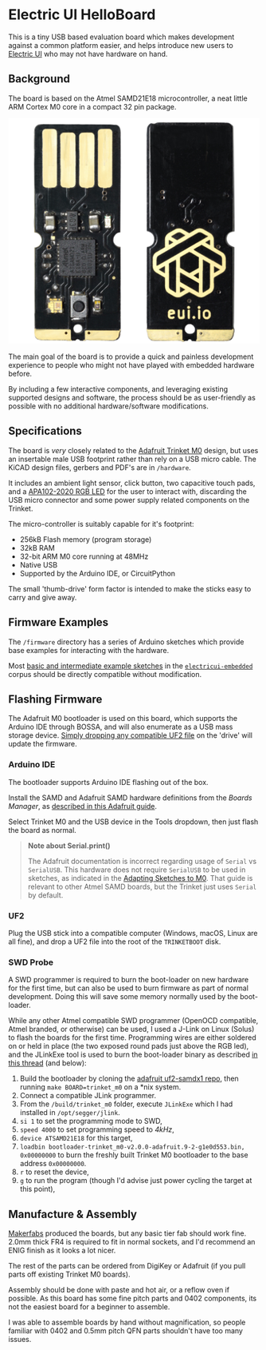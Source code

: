 # Electric UI HelloBoard
This is a tiny USB based evaluation board which makes development against a common platform easier, and helps introduce new users to [Electric UI](https://electricui.com/) who may not have hardware on hand.

## Background

The board is based on the Atmel SAMD21E18 microcontroller, a neat little ARM Cortex M0 core in a compact 32 pin package.

![electric-greetings-assembled](./hardware/electric-greetings-assembled.jpg)

The main goal of the board is to provide a quick and painless development experience to people who might not have played with embedded hardware before.

By including a few interactive components, and leveraging existing supported designs and software, the process should be as user-friendly as possible with no additional hardware/software modifications.

## Specifications

The board is *very* closely related to the [Adafruit Trinket M0](https://www.adafruit.com/product/3500) design, but uses an insertable male USB footprint rather than rely on a USB micro cable. The KiCAD design files, gerbers and PDF's are in `/hardware`.

It includes an ambient light sensor, click button, two capacitive touch pads, and a [APA102-2020 RGB LED](https://cpldcpu.wordpress.com/2014/08/27/apa102/) for the user to interact with, discarding the USB micro connector and some power supply related components on the Trinket.

The micro-controller is suitably capable for it's footprint:

- 256kB Flash memory (program storage)
- 32kB RAM
- 32-bit ARM M0 core running at 48MHz
- Native USB
- Supported by the Arduino IDE, or CircuitPython

The small 'thumb-drive' form factor is intended to make the sticks easy to carry and give away.

## Firmware Examples

The `/firmware` directory has a series of Arduino sketches which provide base examples for interacting with the hardware.

Most [basic and intermediate example sketches](https://github.com/electricui/electricui-embedded/tree/master/examples) in the [`electricui-embedded`](https://github.com/electricui/electricui-embedded) corpus should be directly compatible without modification.

## Flashing Firmware

The Adafruit M0 bootloader is used on this board, which supports the Arduino IDE through BOSSA, and will also enumerate as a USB mass storage device. [Simply dropping any compatible UF2 file](https://learn.adafruit.com/adafruit-feather-m0-express-designed-for-circuit-python-circuitpython/uf2-bootloader-details) on the 'drive' will update the firmware.

### Arduino IDE

The bootloader supports Arduino IDE flashing out of the box.

Install the SAMD and Adafruit SAMD hardware definitions from the *Boards Manager*, as [described in this Adafruit guide](https://learn.adafruit.com/adafruit-trinket-m0-circuitpython-arduino/using-with-arduino-ide).

Select Trinket M0 and the USB device in the Tools dropdown, then just flash the board as normal.

> **Note about Serial.print()**
>
> The Adafruit documentation is incorrect regarding usage of `Serial` vs `SerialUSB`. This hardware does not require `SerialUSB` to be used in sketches, as indicated in the [Adapting Sketches to M0](https://learn.adafruit.com/adafruit-trinket-m0-circuitpython-arduino/adapting-sketches-to-m0). That guide is relevant to other Atmel SAMD boards, but the Trinket just uses `Serial` by default.

### UF2

Plug the USB stick into a compatible computer (Windows, macOS, Linux are all fine), and drop a UF2 file into the root of the `TRINKETBOOT` disk.

### SWD Probe

A SWD programmer is required to burn the boot-loader on new hardware for the first time, but can also be used to burn firmware as part of normal development. Doing this will save some memory normally used by the boot-loader.

While any other Atmel compatible SWD programmer (OpenOCD compatible, Atmel branded, or otherwise) can be used, I used a J-Link on Linux (Solus) to flash the boards for the first time. Programming wires are either soldered on or held in place (the two exposed round pads just above the RGB led), and the JLinkExe tool is used to burn the boot-loader binary as described [in this thread](https://forums.adafruit.com/viewtopic.php?f=57&t=142170) (and below):

1. Build the bootloader by cloning the [adafruit uf2-samdx1 repo](https://github.com/adafruit/uf2-samdx1), then running `make BOARD=trinket_m0` on a *nix system.
2. Connect a compatible JLink programmer.
3. From the `/build/trinket_m0` folder, execute `JLinkExe` which I had installed in `/opt/segger/jlink`.
4. `si 1` to set the programming mode to SWD,
5. `speed 4000` to set programming speed to *4kHz*,
6. `device ATSAMD21E18` for this target,
7. `loadbin bootloader-trinket_m0-v2.0.0-adafruit.9-2-g1e0d553.bin, 0x00000000` to burn the freshly built Trinket M0 bootloader to the base address `0x00000000`.
8. `r` to reset the device,
9. `g` to run the program (though I'd advise just power cycling the target at this point),



## Manufacture & Assembly

[Makerfabs](https://www.makerfabs.com/) produced the boards, but any basic tier fab should work fine. 2.0mm thick FR4 is required to fit in normal sockets, and I'd recommend an ENIG finish as it looks a lot nicer.

The rest of the parts can be ordered from DigiKey or Adafruit (if you pull parts off existing Trinket M0 boards).

Assembly should be done with paste and hot air, or a reflow oven if possible. As this board has some fine pitch parts and 0402 components, its not the easiest board for a beginner to assemble. 

I was able to assemble boards by hand without magnification, so people familiar with 0402 and 0.5mm pitch QFN parts shouldn't have too many issues.
